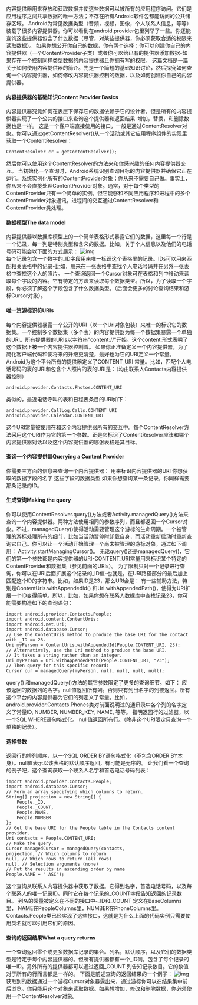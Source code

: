内容提供器用来存放和获取数据并使这些数据可以被所有的应用程序访问。它们是应用程序之间共享数据的唯一方法；不存在所有Android软件包都能访问的公共储存区域。
Android为常见数据类型（音频，视频，图像，个人联系人信息，等等）装载了很多内容提供器。你可以看到在android.provider包里列举了一些。你还能查询这些提供器包含了什么数据（尽管，对某些提供器，你必须获取合适的权限来读取数据）。
如果你想公开你自己的数据，你有两个选择：你可以创建你自己的内容提供器（一个ContentProvider子类）或者你可以给已有的提供器添加数据-如果存在一个控制同样类型数据的内容提供器且你拥有写的权限。
这篇文档是一篇关于如何使用内容提供器的简介。先是一个简短的基础知识讨论，然后探究如何查询一个内容提供器，如何修改内容提供器控制的数据，以及如何创建你自己的内容提供器。
#### 内容提供器的基础知识Content Provider Basics
内容提供器究竟如何在表层下保存它的数据依赖于它的设计者。但是所有的内容提供器实现了一个公共的接口来查询这个提供器和返回结果-增加，替换，和删除数据也是一样。
这是一个客户端直接使用的接口，一般是通过ContentResolver对象。你可以通过getContentResolver()从一个活动或其它应用程序组件的实现里获取一个ContentResolver：
```  
ContentResolver cr = getContentResolver();
```
然后你可以使用这个ContentResolver的方法来和你感兴趣的任何内容提供器交互。
当初始化一个查询时，Android系统识别查询目标的内容提供器并确保它正在运行。系统实例化所有的ContentProvider对象；你从来不需要自己做。事实上，你从来不会直接处理ContentProvider对象。通常，对于每个类型的ContentProvider只有一个简单的实例。但它能够和不同应用程序和进程中的多个ContentProvider对象通讯。进程间的交互通过ContentResolver和ContentProvider类处理。
#### 数据模型The data model
内容提供器以数据库模型上的一个简单表格形式暴露它们的数据，这里每一个行是一个记录，每一列是特别类型和含义的数据。比如，关于个人信息以及他们的电话号码可能会以下面的方式展示：
![img](P)  
每个记录包含一个数字的_ID字段用来唯一标识这个表格里的记录。IDs可以用来匹配相关表格中的记录-比如，用来在一张表格中查找个人电话号码并在另外一张表格中查找这个人的照片。
一个查询返回一个Cursor对象可在表格和列中移动来读取每个字段的内容。它有特定的方法来读取每个数据类型。所以，为了读取一个字段，你必须了解这个字段包含了什么数据类型。（后面会更多的讨论查询结果和游标Cursor对象）。
#### 唯一资源标识符URIs
每个内容提供器暴露一个公开的URI（以一个Uri对象包装）来唯一的标识它的数据集。一个控制多个数据集（多个表）的内容提供器为每一个数据集暴露一个单独的URI。所有提供器的URIs以字符串"content://"开始。这个content:形式表明了这个数据正被一个内容提供器控制着。
如果你正准备定义一个内容提供器，为了简化客户端代码和使将来的升级更清楚，最好也为它的URI定义一个常量。Android为这个平台所有的提供器定义了CONTENT_URI 常量。比如，匹配个人电话号码的表的URI和包含个人照片的表的URI是：（均由联系人Contacts内容提供器控制）
```  
android.provider.Contacts.Photos.CONTENT_URI 
```
类似的，最近电话呼叫的表和日程表条目的URI如下：
```  
android.provider.CallLog.Calls.CONTENT_URI 
android.provider.Calendar.CONTENT_URI 
```
这个URI常量被使用在和这个内容提供器所有的交互中。每个ContentResolver方法采用这个URI作为它的第一个参数。正是它标识了ContentResolver应该和哪个内容提供器对话以及这个内容提供器的哪张表格是其目标。
#### 查询一个内容提供器Querying a Content Provider
你需要三方面的信息来查询一个内容提供器：
用来标识内容提供器的URI
你想获取的数据字段的名字
这些字段的数据类型
如果你想查询某一条记录，你同样需要那条记录的ID。
#### 生成查询Making the query
你可以使用ContentResolver.query()方法或者Activity.managedQuery()方法来查询一个内容提供器。两种方法使用相同的参数序列，而且都返回一个Cursor对象。不过，managedQuery()使得活动需要管理这个游标的生命周期。一个被管理的游标处理所有的细节，比如当活动暂停时卸载自身，而活动重新启动时重新查询它自己。你可以让一个活动开始管理一个尚未被管理的游标对象，通过如下调用： Activity.startManagingCursor()。
无论query()还是managedQuery()，它们的第一个参数都是内容提供器的URI-CONTENT_URI常量用来标识某个特定的ContentProvider和数据集（参见前面的URIs）。
为了限制只对一个记录进行查询，你可以在URI后面扩展这个记录的_ID值-也就是，在URI路径部分的最后加上匹配这个ID的字符串。比如，如果ID是23，那么URI会是：
有一些辅助方法，特别是ContentUris.withAppendedId() 和Uri.withAppendedPath()，使得为URI扩展一个ID变得简单。所以，比如，如果你想在联系人数据库中查找记录23，你可能需要构造如下的查询语句：
```  
import android.provider.Contacts.People;
import android.content.ContentUris;
import android.net.Uri;
import android.database.Cursor;
// Use the ContentUris method to produce the base URI for the contact with _ID == 23.
Uri myPerson = ContentUris.withAppendedId(People.CONTENT_URI, 23);
// Alternatively, use the Uri method to produce the base URI.
// It takes a string rather than an integer.
Uri myPerson = Uri.withAppendedPath(People.CONTENT_URI, "23");
// Then query for this specific record:
Cursor cur = managedQuery(myPerson, null, null, null, null);
```
query() 和managedQuery()方法的其它参数限定了更多的查询细节。如下：
应该返回的数据列的名字。null值返回所有列。否则只有列出名字的列被返回。所有这个平台的内容提供器为它们的列定义了常量。比如，android.provider.Contacts.Phones类对前面说明过的通讯录中各个列的名字定义了常量ID, NUMBER, NUMBER_KEY, NAME, 等等。
指明返回行的过滤器，以一个SQL WHERE语句格式化。 null值返回所有行。（除非这个URI限定只查询一个单独的记录）。
#### 选择参数
返回行的排列顺序，以一个SQL ORDER BY语句格式化（不包含ORDER BY本身）。null值表示以该表格的默认顺序返回，有可能是无序的。
让我们看一个查询的例子吧，这个查询获取一个联系人名字和首选电话号码列表：
```  
import android.provider.Contacts.People;
import android.database.Cursor;
// Form an array specifying which columns to return. 
String[] projection = new String[] {
	People._ID,
	People._COUNT,
	People.NAME,
	People.NUMBER
};
// Get the base URI for the People table in the Contacts content provider.
Uri contacts = People.CONTENT_URI;
// Make the query. 
Cursor managedCursor = managedQuery(contacts,
projection, // Which columns to return 
null, // Which rows to return (all rows)
null, // Selection arguments (none)
// Put the results in ascending order by name
People.NAME + " ASC");
```
这个查询从联系人内容提供器中获取了数据。它得到名字，首选电话号码，以及每个联系人的唯一记录ID。同时它在每个记录的_COUNT字段告知返回的记录数目。
列名的常量被定义在不同的接口中-_ID和_COUNT 定义在BaseColumns里， NAME在PeopleColumns里，NUMBER在PhoneColumns里。Contacts.People类已经实现了这些接口，这就是为什么上面的代码实例只需要使用类名就可以引用它们的原因。
#### 查询的返回结果What a query returns
一个查询返回零个或更多数据库记录的集合。列名，默认顺序，以及它们的数据类型是特定于每个内容提供器的。但所有提供器都有一个_ID列，包含了每个记录的唯一ID。另外所有的提供器都可以通过返回_COUNT 列告知记录数目。它的数值对于所有的行而言都是一样的。
下面是前述查询的返回结果的一个例子：
![img](P)  
获取到的数据通过一个游标Cursor对象暴露出来，通过游标你可以在结果集中前后浏览。你只能用这个对象来读取数据。如果想增加，修改和删除数据，你必须使用一个ContentResolver对象。